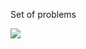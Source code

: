 Set of problems 

![](https://user-images.githubusercontent.com/55189255/92756523-86d02800-f3aa-11ea-99c5-06d1995c13c0.png)